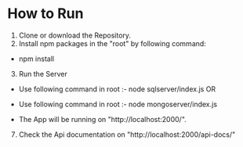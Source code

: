 # How to Run
1. Clone or download the Repository.
2. Install npm packages in the "root" by following command:
- npm install 
3. Run the Server
- Use following command in root :- node sqlserver/index.js
						OR
- Use following command in root :- node mongoserver/index.js

- The App will be running on "http://localhost:2000/".
7. Check the Api documentation on "http://localhost:2000/api-docs/"
